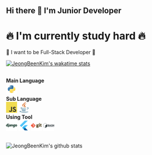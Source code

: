 ## Hi there 👀 I'm Junior Developer

# 🔥 I'm currently study hard 🔥 <br>

🐲 I want to be Full-Stack Developer 🐲

[![JeongBeenKim's wakatime stats](https://github-readme-stats.vercel.app/api/wakatime?username=JB2N&hide_border=true)](https://wakatime.com/@JB2N)

##

**Main Language**  
<code><img height="30" src="https://raw.githubusercontent.com/github/explore/80688e429a7d4ef2fca1e82350fe8e3517d3494d/topics/python/python.png"></code>
<br>
**Sub Language**<br>
<code><img height="30" src="https://raw.githubusercontent.com/github/explore/80688e429a7d4ef2fca1e82350fe8e3517d3494d/topics/javascript/javascript.png"></code>
<code><img height="30" src="https://raw.githubusercontent.com/github/explore/80688e429a7d4ef2fca1e82350fe8e3517d3494d/topics/java/java.png"></code><br>
**Using Tool**<br>
<code><img height="30" src="https://raw.githubusercontent.com/github/explore/80688e429a7d4ef2fca1e82350fe8e3517d3494d/topics/django/django.png"></code>
<code><img height="30" src="https://raw.githubusercontent.com/github/explore/80688e429a7d4ef2fca1e82350fe8e3517d3494d/topics/flutter/flutter.png"></code>
<code><img height="30" src="https://raw.githubusercontent.com/github/explore/80688e429a7d4ef2fca1e82350fe8e3517d3494d/topics/git/git.png"></code>
<code><img height="30" src="https://raw.githubusercontent.com/github/explore/80688e429a7d4ef2fca1e82350fe8e3517d3494d/topics/bash/bash.png"></code>

##

![JeongBeenKim's github stats](https://github-readme-stats.vercel.app/api?username=jeongbeen2&show_icons=true&theme=vue&hide_border=true)
